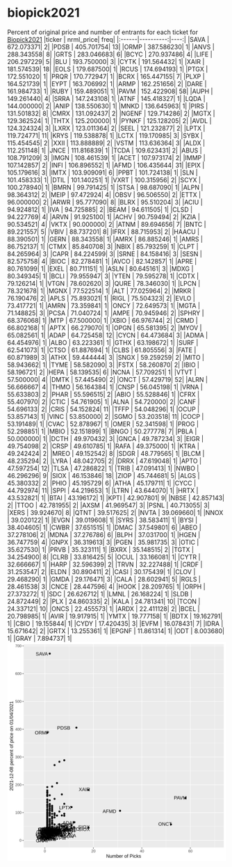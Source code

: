 # biopick2021
Percent of original price and number of entrants for each ticket for [Biopick2021](https://twitter.com/hashtag/Biopick2021)
|ticker | nrml_price| freq|
|:------|----------:|----:|
|SAVA   | 672.073371|    2|
|PDSB   | 405.701754|   13|
|ORMP   | 387.586230|    1|
|ANVS   | 288.343558|    8|
|GRTS   | 283.046683|    6|
|BCYC   | 270.937486|    4|
|LIFE   | 206.297229|    5|
|BLU    | 193.750000|    3|
|CYTK   | 191.564432|    1|
|XAIR   | 181.574539|   18|
|EOLS   | 179.687500|    1|
|RCUS   | 174.694193|    1|
|PTGX   | 172.551020|    1|
|PRQR   | 170.772947|    1|
|BCRX   | 165.447155|    7|
|PLXP   | 164.521739|    1|
|EYPT   | 163.706992|    1|
|ARMP   | 162.251656|    2|
|DARE   | 161.984733|    1|
|RUBY   | 159.489051|    1|
|PAVM   | 152.422908|   58|
|AUPH   | 149.261440|    4|
|SRRA   | 147.243108|    1|
|ATNF   | 145.418327|    1|
|LQDA   | 144.000000|    2|
|ANIP   | 138.550630|    1|
|MNKD   | 136.645963|    1|
|PIRS   | 131.501832|    8|
|CMRX   | 131.092437|    2|
|NGENF  | 129.714286|    2|
|MGTX   | 129.362524|    1|
|THTX   | 125.200000|    1|
|PYNKF  | 125.128205|    2|
|AVDL   | 124.324324|    3|
|LXRX   | 123.011364|    2|
|SEEL   | 121.232877|    2|
|LPTX   | 119.724771|   11|
|KRYS   | 119.538878|    1|
|LCTX   | 119.170985|    3|
|SYBX   | 115.454545|    2|
|XXII   | 113.888889|    2|
|VSTM   | 113.636364|    3|
|ALDX   | 112.251148|    1|
|JNCE   | 111.816839|    1|
|TCDA   | 109.623431|    2|
|ABUS   | 108.791209|    3|
|IMGN   | 108.461539|    1|
|ACET   | 107.973174|    2|
|IMMP   | 107.142857|    2|
|INFI   | 106.896552|    1|
|AFMD   | 106.435644|   31|
|EPIX   | 105.179616|    3|
|IMTX   | 103.909091|    6|
|PPBT   | 101.724138|    1|
|SLN    | 101.458333|    1|
|DTIL   | 101.140251|    1|
|VXRT   | 100.315956|    2|
|SCYX   | 100.278940|    1|
|BMRN   |  99.791425|    1|
|STSA   |  98.687090|    1|
|ALPN   |  98.364312|    2|
|MEIP   |  97.472924|    4|
|OBSV   |  96.506550|    2|
|ETTX   |  96.000000|    2|
|ARWR   |  95.777090|    8|
|BLRX   |  95.510204|    3|
|ACIU   |  94.924812|    1|
|IVA    |  94.725885|    2|
|BEAM   |  94.611505|    1|
|CLSD   |  94.227769|    4|
|ARVN   |  91.925100|    1|
|ACHV   |  90.759494|    2|
|KZIA   |  90.534521|    4|
|VKTX   |  90.000000|    2|
|ATNM   |  89.694656|    7|
|BNTC   |  89.221557|    5|
|VBIV   |  88.737201|    8|
|IFRX   |  88.715953|    2|
|HAACU  |  88.390501|    1|
|GERN   |  88.343558|    1|
|AMRX   |  86.885246|    1|
|AMRS   |  86.752137|    1|
|CTMX   |  85.840708|    3|
|NBIX   |  85.793259|    1|
|CLPT   |  84.265964|    3|
|CAPR   |  84.224599|    3|
|SRNE   |  84.158416|    3|
|SESN   |  82.575758|    4|
|BIOC   |  82.278481|    1|
|AVCO   |  82.142857|    1|
|APRE   |  80.761099|    1|
|EXEL   |  80.711151|    1|
|ASLN   |  80.645161|    3|
|MDXG   |  80.349345|    1|
|BCLI   |  79.955947|    3|
|YTEN   |  79.595278|    1|
|CDTX   |  79.126214|    1|
|VTGN   |  78.602620|    3|
|QURE   |  78.346030|    1|
|LPCN   |  78.321678|    1|
|MGNX   |  77.522514|    1|
|ALT    |  77.025964|    2|
|MRKR   |  76.190476|    2|
|APLS   |  75.893021|    1|
|RIGL   |  75.504323|    2|
|EVLO   |  73.417721|    1|
|AMRN   |  73.359841|    1|
|ONCY   |  72.649573|    1|
|MGTA   |  71.148825|    3|
|PCSA   |  71.040724|    1|
|AMPE   |  70.945946|    2|
|SPHRY  |  68.376068|    1|
|MTP    |  67.500000|    1|
|XBIO   |  66.976744|    2|
|CRMD   |  66.802168|    1|
|APTX   |  66.279070|    1|
|OPGN   |  65.581395|    2|
|MYOV   |  65.082561|    1|
|ADAP   |  64.725458|   12|
|CYCN   |  64.473684|    3|
|ADMA   |  64.454976|    1|
|ALBO   |  63.223361|    1|
|GTHX   |  63.198672|    1|
|SURF   |  62.541073|    1|
|CTSO   |  61.887694|    1|
|CLBS   |  61.805556|    3|
|FATE   |  60.871989|    3|
|ATHX   |  59.444444|    3|
|SNGX   |  59.259259|    2|
|MITO   |  58.943662|    1|
|TYME   |  58.582090|    3|
|FSTX   |  58.260870|    2|
|IBIO   |  58.196721|    2|
|HEPA   |  58.139535|    6|
|NCNA   |  57.709251|    1|
|VTVT   |  57.500000|    4|
|DMTK   |  57.445490|    2|
|ONCT   |  57.429719|   52|
|ALRN   |  56.666667|    4|
|THMO   |  56.164384|    1|
|CNSP   |  56.045198|    1|
|VRNA   |  55.633803|    2|
|PHAR   |  55.596515|    2|
|ABIO   |  55.528846|    1|
|CFRX   |  55.407970|    2|
|CTIC   |  54.761905|    1|
|ALNA   |  54.720000|    2|
|CANF   |  54.696133|    2|
|CRIS   |  54.152824|   11|
|TFFP   |  54.048296|    1|
|OCUP   |  53.857143|    1|
|VINC   |  53.850000|    2|
|SGMO   |  53.203518|   11|
|COCP   |  53.191489|    1|
|CVAC   |  52.878967|    1|
|OMER   |  52.341598|    1|
|PROG   |  52.298851|    1|
|MBIO   |  52.151899|    1|
|BNGO   |  50.277778|    7|
|PBLA   |  50.000000|    1|
|DCTH   |  49.970432|    3|
|GNCA   |  49.787234|    3|
|EIGR   |  49.754098|    2|
|CRSP   |  49.610785|    1|
|RAFA   |  49.375000|    1|
|KTRA   |  49.242424|    2|
|MREO   |  49.152542|    8|
|SDGR   |  48.779565|    1|
|BLCM   |  48.235294|    2|
|LYRA   |  48.042705|    2|
|DRRX   |  47.619048|    1|
|APTO   |  47.597254|   12|
|TLSA   |  47.286822|    1|
|TRIB   |  47.091413|    1|
|NWBO   |  46.296296|    9|
|SIOX   |  46.153846|   18|
|ZIOP   |  45.744681|    5|
|ALGS   |  45.380332|    2|
|PHIO   |  45.195729|    6|
|ATHA   |  45.179711|    1|
|CYCC   |  44.792974|   11|
|SPPI   |  44.219653|    1|
|LTRN   |  43.644070|    1|
|HRTX   |  43.532821|    1|
|BTAI   |  43.196172|    1|
|KPTI   |  42.907801|    9|
|NBSE   |  42.857143|    2|
|TTOO   |  42.781955|    2|
|AXSM   |  41.969547|    3|
|PSNL   |  40.713055|    3|
|XERS   |  39.924670|    8|
|QTNT   |  39.517625|    2|
|NVTA   |  39.069660|    1|
|NNOX   |  39.020122|    1|
|EVGN   |  39.019608|    1|
|SYRS   |  38.583411|    1|
|BYSI   |  38.404605|    1|
|CWBR   |  37.651515|    1|
|DMAC   |  37.549801|    6|
|ABEO   |  37.278106|    2|
|MDNA   |  37.276786|    6|
|BLPH   |  37.031700|    1|
|HGEN   |  36.747759|    4|
|GNPX   |  36.319613|    3|
|PGEN   |  35.981735|    3|
|OTIC   |  35.627530|    1|
|PRVB   |  35.323111|    1|
|BXRX   |  35.148515|    2|
|TGTX   |  34.254900|    8|
|CLRB   |  33.816425|    5|
|OCUL   |  33.166081|    1|
|CYTR   |  32.666667|    1|
|HARP   |  32.596399|    2|
|TRVN   |  32.227488|    1|
|CRDF   |  31.253547|    2|
|ELDN   |  30.890411|    2|
|CASI   |  30.175439|    1|
|CLOV   |  29.468290|    1|
|GMDA   |  29.176471|    3|
|CALA   |  28.602941|    5|
|RGLS   |  28.461538|    3|
|CNCE   |  28.447596|    4|
|HOOK   |  28.209765|    1|
|ORPH   |  27.373272|    1|
|SDC    |  26.626712|    1|
|LMNL   |  26.168224|    1|
|SLDB   |  24.872449|    2|
|PLX    |  24.860335|    2|
|KALA   |  24.781341|   10|
|TCON   |  24.337121|   10|
|ONCS   |  22.455573|    1|
|ARDX   |  22.411128|    2|
|BCEL   |  20.798985|    1|
|AVIR   |  19.917915|    1|
|YMTX   |  19.777158|    1|
|BDTX   |  19.162791|    1|
|CBIO   |  19.155844|    1|
|CYDY   |  17.420435|    3|
|EVFM   |  16.078431|    7|
|IDRA   |  15.671642|    2|
|GRTX   |  13.255361|    1|
|EPGNF  |  11.861314|    1|
|ODT    |   8.003680|    1|
|GRAY   |   7.894737|    1|
![retvspicks](biopicks.png?raw=true)
